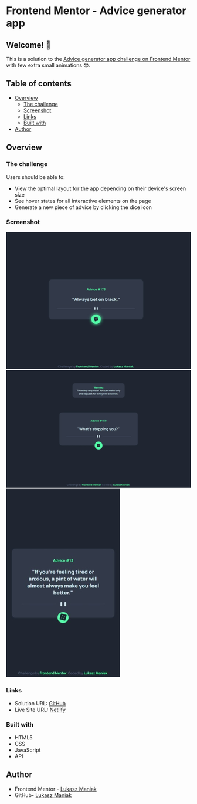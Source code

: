 # Frontend Mentor - Advice generator app

## Welcome! 👋

This is a solution to the [Advice generator app challenge on Frontend Mentor](https://www.frontendmentor.io/challenges/advice-generator-app-QdUG-13db) with few extra small animations 😎.

## Table of contents

- [Overview](#overview)
  - [The challenge](#the-challenge)
  - [Screenshot](#screenshot)
  - [Links](#links)
  - [Built with](#built-with)
- [Author](#author)

## Overview

### The challenge

Users should be able to:

- View the optimal layout for the app depending on their device's screen size
- See hover states for all interactive elements on the page
- Generate a new piece of advice by clicking the dice icon

### Screenshot

![Screenshot 1](/screenshots/advice-generator-app-ss1.jpg?raw=true 'Screenshot 1')
![Screenshot 2](/screenshots/advice-generator-app-ss2.jpeg?raw=true 'Screenshot 2')
![Screenshot 3](/screenshots/advice-generator-app-ss3.jpeg?raw=true 'Screenshot 3')

### Links

- Solution URL: [GitHub](https://github.com/Mejniak/Frontend-Mentor---Advice-generator-app)
- Live Site URL: [Netlify](https://advicegeneratorapp-lukaszmaniak.netlify.app)

### Built with

- HTML5
- CSS
- JavaScript
- API

## Author

- Frontend Mentor - [Lukasz Maniak](https://www.frontendmentor.io/profile/Mejniak)
- GitHub- [Lukasz Maniak](https://github.com/Mejniak)
